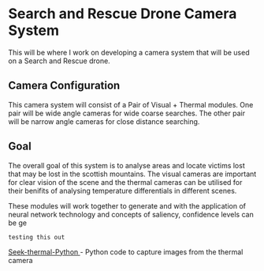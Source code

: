 # Search and Rescue Drone Camera System
This will be where I work on developing a camera system that will be used on a Search and Rescue drone.

## Camera Configuration
This camera system will consist of a Pair of Visual + Thermal modules.
One pair will be wide angle cameras for wide coarse searches. 
The other pair will be narrow angle cameras for close distance searching.

## Goal
The overall goal of this system is to analyse areas and locate victims lost that may be lost
in the scottish mountains. 
The visual cameras are important for clear vision of the scene and the thermal cameras can be utilised for 
their benifits of analysing temperature differentials in different scenes.


These modules will work together to generate and with the application of neural network technology and 
concepts of saliency, confidence levels can be ge
```
testing this out 
```

[ Seek-thermal-Python ](https://github.com/LaboratoireMecaniqueLille/Seek-thermal-Python/blob/master/seekpro.py ) - Python code to capture images from the thermal camera 
